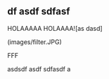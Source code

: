 ## df asdf sdfasf

HOLAAAAA HOLAAAA![as dasd]


(images/filter.JPG)


FFF

 asdsdf asdf sdfasdf  a
 
 
